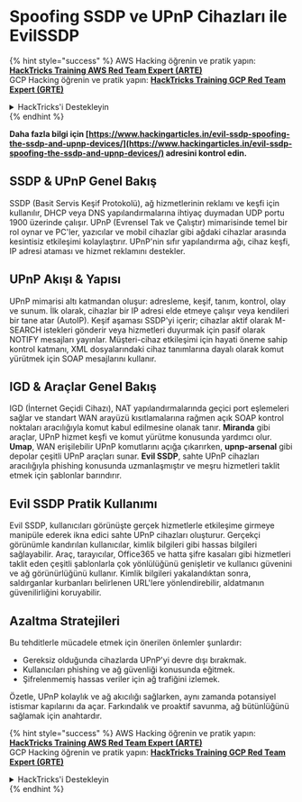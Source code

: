 # Spoofing SSDP ve UPnP Cihazları ile EvilSSDP

{% hint style="success" %}
AWS Hacking öğrenin ve pratik yapın:<img src="/.gitbook/assets/arte.png" alt="" data-size="line">[**HackTricks Training AWS Red Team Expert (ARTE)**](https://training.hacktricks.xyz/courses/arte)<img src="/.gitbook/assets/arte.png" alt="" data-size="line">\
GCP Hacking öğrenin ve pratik yapın: <img src="/.gitbook/assets/grte.png" alt="" data-size="line">[**HackTricks Training GCP Red Team Expert (GRTE)**<img src="/.gitbook/assets/grte.png" alt="" data-size="line">](https://training.hacktricks.xyz/courses/grte)

<details>

<summary>HackTricks'i Destekleyin</summary>

* [**abonelik planlarını**](https://github.com/sponsors/carlospolop) kontrol edin!
* **💬 [**Discord grubuna**](https://discord.gg/hRep4RUj7f) veya [**telegram grubuna**](https://t.me/peass) katılın ya da **Twitter'da** 🐦 [**@hacktricks\_live**](https://twitter.com/hacktricks\_live)** bizi takip edin.**
* **Hacking ipuçlarını paylaşmak için** [**HackTricks**](https://github.com/carlospolop/hacktricks) ve [**HackTricks Cloud**](https://github.com/carlospolop/hacktricks-cloud) github reposuna PR gönderin.

</details>
{% endhint %}

**Daha fazla bilgi için [https://www.hackingarticles.in/evil-ssdp-spoofing-the-ssdp-and-upnp-devices/](https://www.hackingarticles.in/evil-ssdp-spoofing-the-ssdp-and-upnp-devices/) adresini kontrol edin.**

## **SSDP & UPnP Genel Bakış**

SSDP (Basit Servis Keşif Protokolü), ağ hizmetlerinin reklamı ve keşfi için kullanılır, DHCP veya DNS yapılandırmalarına ihtiyaç duymadan UDP portu 1900 üzerinde çalışır. UPnP (Evrensel Tak ve Çalıştır) mimarisinde temel bir rol oynar ve PC'ler, yazıcılar ve mobil cihazlar gibi ağdaki cihazlar arasında kesintisiz etkileşimi kolaylaştırır. UPnP'nin sıfır yapılandırma ağı, cihaz keşfi, IP adresi ataması ve hizmet reklamını destekler.

## **UPnP Akışı & Yapısı**

UPnP mimarisi altı katmandan oluşur: adresleme, keşif, tanım, kontrol, olay ve sunum. İlk olarak, cihazlar bir IP adresi elde etmeye çalışır veya kendileri bir tane atar (AutoIP). Keşif aşaması SSDP'yi içerir; cihazlar aktif olarak M-SEARCH istekleri gönderir veya hizmetleri duyurmak için pasif olarak NOTIFY mesajları yayınlar. Müşteri-cihaz etkileşimi için hayati öneme sahip kontrol katmanı, XML dosyalarındaki cihaz tanımlarına dayalı olarak komut yürütmek için SOAP mesajlarını kullanır.

## **IGD & Araçlar Genel Bakış**

IGD (İnternet Geçidi Cihazı), NAT yapılandırmalarında geçici port eşlemeleri sağlar ve standart WAN arayüzü kısıtlamalarına rağmen açık SOAP kontrol noktaları aracılığıyla komut kabul edilmesine olanak tanır. **Miranda** gibi araçlar, UPnP hizmet keşfi ve komut yürütme konusunda yardımcı olur. **Umap**, WAN erişilebilir UPnP komutlarını açığa çıkarırken, **upnp-arsenal** gibi depolar çeşitli UPnP araçları sunar. **Evil SSDP**, sahte UPnP cihazları aracılığıyla phishing konusunda uzmanlaşmıştır ve meşru hizmetleri taklit etmek için şablonlar barındırır.

## **Evil SSDP Pratik Kullanımı**

Evil SSDP, kullanıcıları görünüşte gerçek hizmetlerle etkileşime girmeye manipüle ederek ikna edici sahte UPnP cihazları oluşturur. Gerçekçi görünümle kandırılan kullanıcılar, kimlik bilgileri gibi hassas bilgileri sağlayabilir. Araç, tarayıcılar, Office365 ve hatta şifre kasaları gibi hizmetleri taklit eden çeşitli şablonlarla çok yönlülüğünü genişletir ve kullanıcı güvenini ve ağ görünürlüğünü kullanır. Kimlik bilgileri yakalandıktan sonra, saldırganlar kurbanları belirlenen URL'lere yönlendirebilir, aldatmanın güvenilirliğini koruyabilir.

## **Azaltma Stratejileri**

Bu tehditlerle mücadele etmek için önerilen önlemler şunlardır:

- Gereksiz olduğunda cihazlarda UPnP'yi devre dışı bırakmak.
- Kullanıcıları phishing ve ağ güvenliği konusunda eğitmek.
- Şifrelenmemiş hassas veriler için ağ trafiğini izlemek.

Özetle, UPnP kolaylık ve ağ akıcılığı sağlarken, aynı zamanda potansiyel istismar kapılarını da açar. Farkındalık ve proaktif savunma, ağ bütünlüğünü sağlamak için anahtardır.

{% hint style="success" %}
AWS Hacking öğrenin ve pratik yapın:<img src="/.gitbook/assets/arte.png" alt="" data-size="line">[**HackTricks Training AWS Red Team Expert (ARTE)**](https://training.hacktricks.xyz/courses/arte)<img src="/.gitbook/assets/arte.png" alt="" data-size="line">\
GCP Hacking öğrenin ve pratik yapın: <img src="/.gitbook/assets/grte.png" alt="" data-size="line">[**HackTricks Training GCP Red Team Expert (GRTE)**<img src="/.gitbook/assets/grte.png" alt="" data-size="line">](https://training.hacktricks.xyz/courses/grte)

<details>

<summary>HackTricks'i Destekleyin</summary>

* [**abonelik planlarını**](https://github.com/sponsors/carlospolop) kontrol edin!
* **💬 [**Discord grubuna**](https://discord.gg/hRep4RUj7f) veya [**telegram grubuna**](https://t.me/peass) katılın ya da **Twitter'da** 🐦 [**@hacktricks\_live**](https://twitter.com/hacktricks\_live)** bizi takip edin.**
* **Hacking ipuçlarını paylaşmak için** [**HackTricks**](https://github.com/carlospolop/hacktricks) ve [**HackTricks Cloud**](https://github.com/carlospolop/hacktricks-cloud) github reposuna PR gönderin.

</details>
{% endhint %}
